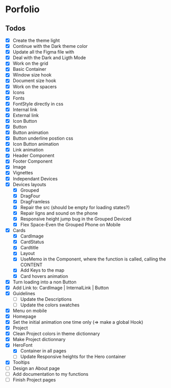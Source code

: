 # Porfolio

## Todos

- [x] Create the theme light
- [x] Continue with the Dark theme color
- [x] Update all the Figma file with
- [x] Deal with the Dark and Ligth Mode
- [x] Work on the grid
- [x] Basic Container
- [x] Window size hook
- [x] Document size hook
- [x] Work on the spacers
- [x] Icons
- [x] Fonts
- [x] FontStyle directly in css
- [x] Internal link
- [x] External link
- [x] Icon Button
- [x] Button
- [x] Button animation
- [x] Button underline postion css
- [x] Icon Button animation
- [x] Link animation
- [x] Header Component
- [x] Footer Component
- [x] Image
- [x] Vignettes
- [x] Independant Devices
- [x] Devices layouts
  - [x] Grouped
  - [x] DragFour
  - [x] DragFramless
  - [x] Repair the src (should be empty for loading states?)
  - [x] Repair ligns and sound on the phone
  - [x] Responsive height jump bug in the Grouped Deviced
  - [x] Flex Space-Even the Grouped Phone on Mobile
- [x] Cards
  - [x] CardImage
  - [x] CardStatus
  - [x] Cardtitle
  - [x] Layout
  - [x] UseMemo in the Component, where the function is called, calling the CONTENT
  - [x] Add Keys to the map
  - [x] Card hovers animation
- [x] Turn loading into a non Button
- [x] Add Link to: CardImage | InternalLink | Button
- [x] Guidelines
  - [ ] Update the Descriptions
  - [ ] Update the colors swatches
- [x] Menu on mobile
- [x] Homepage
- [x] Set the initial animation one time only (=> make a global Hook)
- [x] Project
- [x] Clean Project colors in theme dictionnary
- [x] Make Project dictionnary
- [x] HeroFont
  - [x] Container in all pages
  - [ ] Update Responsive heights for the Hero container
- [x] Tooltips
- [ ] Design an About page
- [ ] Add documentation to my functions
- [ ] Finish Project pages
